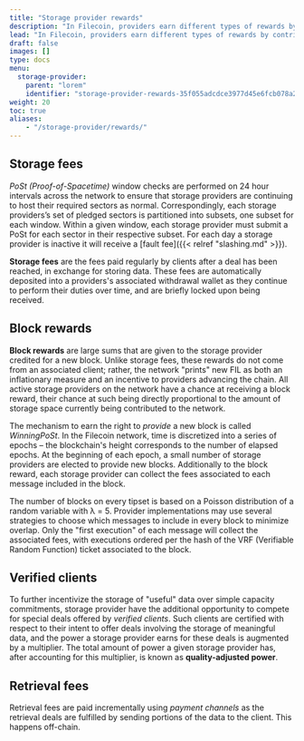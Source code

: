 ```yaml
---
title: "Storage provider rewards"
description: "In Filecoin, providers earn different types of rewards by contributing to the network."
lead: "In Filecoin, providers earn different types of rewards by contributing to the network. There are two main types of rewards for their efforts: storage fees and block rewards."
draft: false
images: []
type: docs
menu:
  storage-provider:
    parent: "lorem"
    identifier: "storage-provider-rewards-35f055adcdce3977d45e6fcb078a2a11"
weight: 20
toc: true
aliases:
    - "/storage-provider/rewards/"
---
```


## Storage fees

_PoSt (Proof-of-Spacetime)_ window checks are performed on 24 hour intervals across the network to ensure that storage providers are continuing to host their required sectors as normal. Correspondingly, each storage providers’s set of pledged sectors is partitioned into subsets, one subset for each window. Within a given window, each storage provider must submit a PoSt for each sector in their respective subset. For each day a storage provider is inactive it will receive a [fault fee]({{< relref "slashing.md" >}}).

**Storage fees** are the fees paid regularly by clients after a deal has been reached, in exchange for storing data. These fees are automatically deposited into a providers's associated withdrawal wallet as they continue to perform their duties over time, and are briefly locked upon being received.

## Block rewards

**Block rewards** are large sums that are given to the storage provider credited for a new block. Unlike storage fees, these rewards do not come from an associated client; rather, the network "prints" new FIL as both an inflationary measure and an incentive to providers advancing the chain. All active storage providers on the network have a chance at receiving a block reward, their chance at such being directly proportional to the amount of storage space currently being contributed to the network.

The mechanism to earn the right to _provide_ a new block is called _WinningPoSt_. In the Filecoin network, time is discretized into a series of epochs – the blockchain's height corresponds to the number of elapsed epochs. At the beginning of each epoch, a small number of storage providers are elected to provide new blocks. Additionally to the block reward, each storage provider can collect the fees associated to each message included in the block.

The number of blocks on every tipset is based on a Poisson distribution of a random variable with λ = 5. Provider implementations may use several strategies to choose which messages to include in every block to minimize overlap. Only the "first execution" of each message will collect the associated fees, with executions ordered per the hash of the VRF (Verifiable Random Function) ticket associated to the block.

## Verified clients

To further incentivize the storage of "useful" data over simple capacity commitments, storage provider have the additional opportunity to compete for special deals offered by _verified clients_. Such clients are certified with respect to their intent to offer deals involving the storage of meaningful data, and the power a storage provider earns for these deals is augmented by a multiplier. The total amount of power a given storage provider has, after accounting for this multiplier, is known as **quality-adjusted power**.

## Retrieval fees

Retrieval fees are paid incrementally using _payment channels_ as the retrieval deals are fulfilled by sending portions of the data to the client. This happens off-chain.
